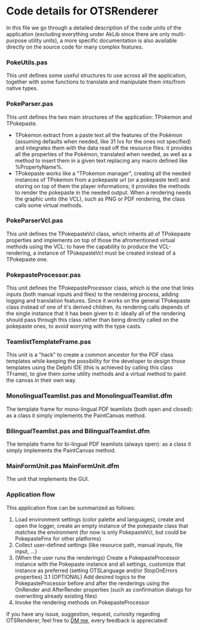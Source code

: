 # Code details for OTSRenderer
In this file we go through a detailed description of the code units of the application (excluding everything under AkLib since there are only multi-purpose utility units), a more specific documentation is also available directly on the source code for many complex features.

### PokeUtils.pas
This unit defines some useful structures to use across all the application, together with some functions to translate and manipulate them into/from native types.

### PokeParser.pas
This unit defines the two main structures of the application: TPokemon and TPokepaste.
- TPokemon extract from a paste text all the features of the Pokémon (assuming defaults when needed, like 31 Ivs for the ones not specified) and integrates them with the data read off the resource files: it provides all the properties of the Pokémon, translated when needed, as well as a method to insert them in a given text replacing any macro defined like %PropertyName%.
- TPokepaste works like a "TPokemon manager", creating all the needed instances of TPokemon from a pokepaste url (or a pokepaste text) and storing on top of them the player informations; it provides the methods to render the pokepaste in the needed output. When a rendering needs the graphic units (the VCL), such as PNG or PDF rendering, the class calls some virtual methods.

### PokeParserVcl.pas
This unit defines the TPokepasteVcl class, which inherits all of TPokepaste properties and implements on top of those the afromentioned virtual methods using the VCL: to have the capability to produce the VCL-rendering, a instance of TPokepasteVcl must be created instead of a TPokepaste one.

### PokepasteProcessor.pas
This unit defines the TPokepasteProcessor class, which is the one that links inputs (both manual inputs and files) to the rendering process, adding logging and translation features. Since it works on the general TPokepaste class instead of one of it's derived children, its rendering calls depends of the single instance that it has been given to it: ideally all of the rendering should pass through this class rather than being directly called on the pokepaste ones, to avoid worrying with the type casts.

### TeamlistTemplateFrame.pas
This unit is a "hack" to create a common ancestor for the PDF class templates while keeping the possibility for the developer to design those templates using the Delphi IDE (this is achieved by calling this class TFrame), to give them some utility methods and a virtual method to paint the canvas in their own way.

### MonolingualTeamlist.pas and MonolingualTeamlist.dfm
The template frame for mono-lingual PDF teamlists (both open and closed): as a class it simply implements the PaintCanvas method.

### BilingualTeamlist.pas and BilingualTeamlist.dfm
The template frame for bi-lingual PDF teamlists (always open): as a class it simply implements the PaintCanvas method.

### MainFormUnit.pas MainFormUnit.dfm
The unit that implements the GUI.

### Application flow
This application flow can be summarized as follows:
1. Load environment settings (color palette and languages), create and open the logger, create an empty instance of the pokepaste class that matches the environment (for now is only PokepasteVcl, but could be PokepasteFmx for other platforms)
2. Collect user-defined settings (like resource path, manual inputs, file input, ...)
3. (When the user runs the renderings) Create a PokepasteProcessor instance with the Pokepaste instance and all settings, customize that instance as preferred (setting OTSLanguage and/or StopOnErrors properties)
3.1 (OPTIONAL) Add desired logics to the PokepasteProcessor before and after the renderings using the OnRender and AfterRender properties (such as confirmation dialogs for overwriting already existing files)
4. Invoke the rendering methods on PokepasteProcessor


If you have any issue, suggestion, request, curiosity regarding OTSRenderer, feel free to [DM me](https://twitter.com/reldervgc), every feedback is appreciated!
